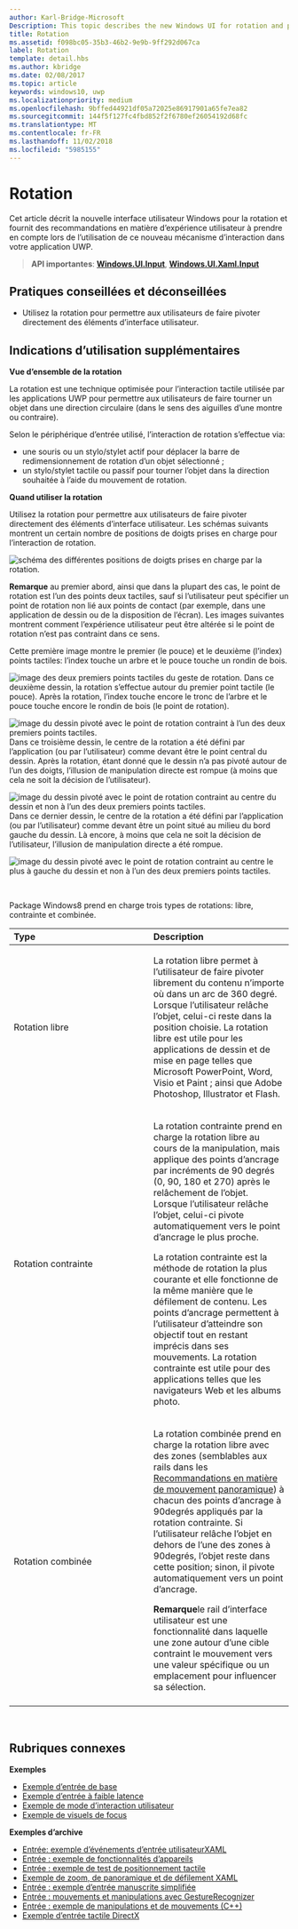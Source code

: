 ```yaml
---
author: Karl-Bridge-Microsoft
Description: This topic describes the new Windows UI for rotation and provides user experience guidelines that should be considered when using this new interaction mechanism in your UWP app.
title: Rotation
ms.assetid: f098bc05-35b3-46b2-9e9b-9ff292d067ca
label: Rotation
template: detail.hbs
ms.author: kbridge
ms.date: 02/08/2017
ms.topic: article
keywords: windows10, uwp
ms.localizationpriority: medium
ms.openlocfilehash: 9bffed44921df05a72025e86917901a65fe7ea82
ms.sourcegitcommit: 144f5f127fc4fbd852f2f6780ef26054192d68fc
ms.translationtype: MT
ms.contentlocale: fr-FR
ms.lasthandoff: 11/02/2018
ms.locfileid: "5985155"
---
```

# <a name="rotation"></a>Rotation


Cet article décrit la nouvelle interface utilisateur Windows pour la rotation et fournit des recommandations en matière d’expérience utilisateur à prendre en compte lors de l’utilisation de ce nouveau mécanisme d’interaction dans votre application UWP.

> **API importantes**: [**Windows.UI.Input**](https://msdn.microsoft.com/library/windows/apps/br242084), [**Windows.UI.Xaml.Input**](https://msdn.microsoft.com/library/windows/apps/br227994)

## <a name="dos-and-donts"></a>Pratiques conseillées et déconseillées

-   Utilisez la rotation pour permettre aux utilisateurs de faire pivoter directement des éléments d’interface utilisateur.

## <a name="additional-usage-guidance"></a>Indications d’utilisation supplémentaires


**Vue d’ensemble de la rotation**

La rotation est une technique optimisée pour l’interaction tactile utilisée par les applications UWP pour permettre aux utilisateurs de faire tourner un objet dans une direction circulaire (dans le sens des aiguilles d’une montre ou contraire).

Selon le périphérique d’entrée utilisé, l’interaction de rotation s’effectue via:

-   une souris ou un stylo/stylet actif pour déplacer la barre de redimensionnement de rotation d’un objet sélectionné ;
-   un stylo/stylet tactile ou passif pour tourner l’objet dans la direction souhaitée à l’aide du mouvement de rotation.

**Quand utiliser la rotation**

Utilisez la rotation pour permettre aux utilisateurs de faire pivoter directement des éléments d’interface utilisateur. Les schémas suivants montrent un certain nombre de positions de doigts prises en charge pour l’interaction de rotation.

![schéma des différentes positions de doigts prises en charge par la rotation.](images/ux-rotate-positions.png)

**Remarque**  au premier abord, ainsi que dans la plupart des cas, le point de rotation est l’un des points deux tactiles, sauf si l’utilisateur peut spécifier un point de rotation non lié aux points de contact (par exemple, dans une application de dessin ou de la disposition de l’écran). Les images suivantes montrent comment l’expérience utilisateur peut être altérée si le point de rotation n’est pas contraint dans ce sens.

Cette première image montre le premier (le pouce) et le deuxième (l’index) points tactiles: l’index touche un arbre et le pouce touche un rondin de bois.

![image des deux premiers points tactiles du geste de rotation.](images/ux-rotate-points1.png)
Dans ce deuxième dessin, la rotation s’effectue autour du premier point tactile (le pouce). Après la rotation, l’index touche encore le tronc de l’arbre et le pouce touche encore le rondin de bois (le point de rotation).

![image du dessin pivoté avec le point de rotation contraint à l’un des deux premiers points tactiles.](images/ux-rotate-points2.png)
Dans ce troisième dessin, le centre de la rotation a été défini par l’application (ou par l’utilisateur) comme devant être le point central du dessin. Après la rotation, étant donné que le dessin n’a pas pivoté autour de l’un des doigts, l’illusion de manipulation directe est rompue (à moins que cela ne soit la décision de l’utilisateur).

![image du dessin pivoté avec le point de rotation contraint au centre du dessin et non à l’un des deux premiers points tactiles.](images/ux-rotate-points3.png)
Dans ce dernier dessin, le centre de la rotation a été défini par l’application (ou par l’utilisateur) comme devant être un point situé au milieu du bord gauche du dessin. Là encore, à moins que cela ne soit la décision de l’utilisateur, l’illusion de manipulation directe a été rompue.

![image du dessin pivoté avec le point de rotation contraint au centre le plus à gauche du dessin et non à l’un des deux premiers points tactiles.](images/ux-rotate-points4.png)

 

Package Windows8 prend en charge trois types de rotations: libre, contrainte et combinée.

<table>
<colgroup>
<col width="50%" />
<col width="50%" />
</colgroup>
<thead>
<tr class="header">
<th align="left">Type</th>
<th align="left">Description</th>
</tr>
</thead>
<tbody>
<tr class="odd">
<td align="left">Rotation libre</td>
<td align="left"><p>La rotation libre permet à l’utilisateur de faire pivoter librement du contenu n’importe où dans un arc de 360 degré. Lorsque l’utilisateur relâche l’objet, celui-ci reste dans la position choisie. La rotation libre est utile pour les applications de dessin et de mise en page telles que Microsoft PowerPoint, Word, Visio et Paint ; ainsi que Adobe Photoshop, Illustrator et Flash.</p></td>
</tr>
<tr class="even">
<td align="left">Rotation contrainte</td>
<td align="left"><p>La rotation contrainte prend en charge la rotation libre au cours de la manipulation, mais applique des points d’ancrage par incréments de 90 degrés (0, 90, 180 et 270) après le relâchement de l’objet. Lorsque l’utilisateur relâche l’objet, celui-ci pivote automatiquement vers le point d’ancrage le plus proche.</p>
<p>La rotation contrainte est la méthode de rotation la plus courante et elle fonctionne de la même manière que le défilement de contenu. Les points d’ancrage permettent à l’utilisateur d’atteindre son objectif tout en restant imprécis dans ses mouvements. La rotation contrainte est utile pour des applications telles que les navigateurs Web et les albums photo.</p></td>
</tr>
<tr class="odd">
<td align="left">Rotation combinée</td>
<td align="left"><p>La rotation combinée prend en charge la rotation libre avec des zones (semblables aux rails dans les <a href="guidelines-for-panning.md">Recommandations en matière de mouvement panoramique</a>) à chacun des points d’ancrage à 90degrés appliqués par la rotation contrainte. Si l’utilisateur relâche l’objet en dehors de l’une des zones à 90degrés, l’objet reste dans cette position; sinon, il pivote automatiquement vers un point d’ancrage.</p>
<div class="alert">
<strong>Remarque</strong>le rail d’interface utilisateur est une fonctionnalité dans laquelle une zone autour d’une cible contraint le mouvement vers une valeur spécifique ou un emplacement pour influencer sa sélection.
</div>
<div>
 
</div></td>
</tr>
</tbody>
</table>

 

## <a name="related-topics"></a>Rubriques connexes


**Exemples**
* [Exemple d’entrée de base](http://go.microsoft.com/fwlink/p/?LinkID=620302)
* [Exemple d’entrée à faible latence](http://go.microsoft.com/fwlink/p/?LinkID=620304)
* [Exemple de mode d’interaction utilisateur](http://go.microsoft.com/fwlink/p/?LinkID=619894)
* [Exemple de visuels de focus](http://go.microsoft.com/fwlink/p/?LinkID=619895)

**Exemples d’archive**
* [Entrée: exemple d’événements d’entrée utilisateurXAML](http://go.microsoft.com/fwlink/p/?linkid=226855)
* [Entrée : exemple de fonctionnalités d’appareils](http://go.microsoft.com/fwlink/p/?linkid=231530)
* [Entrée : exemple de test de positionnement tactile](http://go.microsoft.com/fwlink/p/?linkid=231590)
* [Exemple de zoom, de panoramique et de défilement XAML](http://go.microsoft.com/fwlink/p/?linkid=251717)
* [Entrée : exemple d’entrée manuscrite simplifiée](http://go.microsoft.com/fwlink/p/?linkid=246570)
* [Entrée : mouvements et manipulations avec GestureRecognizer](http://go.microsoft.com/fwlink/p/?LinkId=264995)
* [Entrée : exemple de manipulations et de mouvements (C++)](http://go.microsoft.com/fwlink/p/?linkid=231605)
* [Exemple d’entrée tactile DirectX](http://go.microsoft.com/fwlink/p/?LinkID=231627)
 

 




